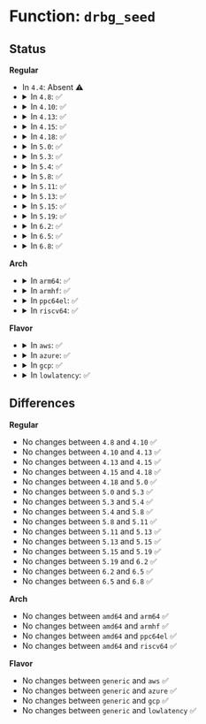 # Function: <code>drbg_seed</code>

## Status
<b>Regular</b>
<ul>
<li>
In <code>4.4</code>: Absent ⚠️
</li>
<li>
<details>
<summary>In <code>4.8</code>: ✅</summary>

```c
int drbg_seed(struct drbg_state *drbg, struct drbg_string *pers, bool reseed);
```

**Collision:** Unique Static

**Inline:** No

**Transformation:** False

**Instances:**

```
In crypto/drbg.c (ffffffff813ebb00)
Location: crypto/drbg.c:1050
Inline: False
Direct callers:
  - crypto/drbg.c:drbg_kcapi_seed
  - crypto/drbg.c:drbg_kcapi_seed
  - crypto/drbg.c:drbg_kcapi_random
```
**Symbols:**

```
ffffffff813ebb00-ffffffff813ebed2: drbg_seed (STB_LOCAL)
```
</details>
</li>
<li>
<details>
<summary>In <code>4.10</code>: ✅</summary>

```c
int drbg_seed(struct drbg_state *drbg, struct drbg_string *pers, bool reseed);
```

**Collision:** Unique Static

**Inline:** No

**Transformation:** False

**Instances:**

```
In crypto/drbg.c (ffffffff81405340)
Location: crypto/drbg.c:1051
Inline: False
Direct callers:
  - crypto/drbg.c:drbg_kcapi_seed
  - crypto/drbg.c:drbg_kcapi_seed
  - crypto/drbg.c:drbg_kcapi_random
```
**Symbols:**

```
ffffffff81405340-ffffffff81405712: drbg_seed (STB_LOCAL)
```
</details>
</li>
<li>
<details>
<summary>In <code>4.13</code>: ✅</summary>

```c
int drbg_seed(struct drbg_state *drbg, struct drbg_string *pers, bool reseed);
```

**Collision:** Unique Static

**Inline:** No

**Transformation:** False

**Instances:**

```
In crypto/drbg.c (ffffffff81412ad0)
Location: crypto/drbg.c:1051
Inline: False
Direct callers:
  - crypto/drbg.c:drbg_kcapi_seed
  - crypto/drbg.c:drbg_kcapi_seed
  - crypto/drbg.c:drbg_kcapi_random
```
**Symbols:**

```
ffffffff81412ad0-ffffffff81412e97: drbg_seed (STB_LOCAL)
```
</details>
</li>
<li>
<details>
<summary>In <code>4.15</code>: ✅</summary>

```c
int drbg_seed(struct drbg_state *drbg, struct drbg_string *pers, bool reseed);
```

**Collision:** Unique Static

**Inline:** No

**Transformation:** False

**Instances:**

```
In crypto/drbg.c (ffffffff8143d260)
Location: crypto/drbg.c:1051
Inline: False
Direct callers:
  - crypto/drbg.c:drbg_kcapi_seed
  - crypto/drbg.c:drbg_kcapi_seed
  - crypto/drbg.c:drbg_kcapi_random
```
**Symbols:**

```
ffffffff8143d260-ffffffff8143d633: drbg_seed (STB_LOCAL)
```
</details>
</li>
<li>
<details>
<summary>In <code>4.18</code>: ✅</summary>

```c
int drbg_seed(struct drbg_state *drbg, struct drbg_string *pers, bool reseed);
```

**Collision:** Unique Static

**Inline:** No

**Transformation:** False

**Instances:**

```
In crypto/drbg.c (ffffffff814700a0)
Location: crypto/drbg.c:1051
Inline: False
Direct callers:
  - crypto/drbg.c:drbg_kcapi_seed
  - crypto/drbg.c:drbg_kcapi_seed
  - crypto/drbg.c:drbg_kcapi_random
```
**Symbols:**

```
ffffffff814700a0-ffffffff81470463: drbg_seed (STB_LOCAL)
```
</details>
</li>
<li>
<details>
<summary>In <code>5.0</code>: ✅</summary>

```c
int drbg_seed(struct drbg_state *drbg, struct drbg_string *pers, bool reseed);
```

**Collision:** Unique Static

**Inline:** No

**Transformation:** False

**Instances:**

```
In crypto/drbg.c (ffffffff8148f170)
Location: crypto/drbg.c:1049
Inline: False
Direct callers:
  - crypto/drbg.c:drbg_kcapi_seed
  - crypto/drbg.c:drbg_kcapi_seed
  - crypto/drbg.c:drbg_kcapi_random
```
**Symbols:**

```
ffffffff8148f170-ffffffff8148f5a0: drbg_seed (STB_LOCAL)
```
</details>
</li>
<li>
<details>
<summary>In <code>5.3</code>: ✅</summary>

```c
int drbg_seed(struct drbg_state *drbg, struct drbg_string *pers, bool reseed);
```

**Collision:** Unique Static

**Inline:** No

**Transformation:** False

**Instances:**

```
In crypto/drbg.c (ffffffff814bcac0)
Location: crypto/drbg.c:1121
Inline: False
Direct callers:
  - crypto/drbg.c:drbg_kcapi_seed
  - crypto/drbg.c:drbg_kcapi_seed
  - crypto/drbg.c:drbg_kcapi_random
```
**Symbols:**

```
ffffffff814bcac0-ffffffff814bcea9: drbg_seed (STB_LOCAL)
```
</details>
</li>
<li>
<details>
<summary>In <code>5.4</code>: ✅</summary>

```c
int drbg_seed(struct drbg_state *drbg, struct drbg_string *pers, bool reseed);
```

**Collision:** Unique Static

**Inline:** No

**Transformation:** False

**Instances:**

```
In crypto/drbg.c (ffffffff814d5750)
Location: crypto/drbg.c:1121
Inline: False
Direct callers:
  - crypto/drbg.c:drbg_kcapi_seed
  - crypto/drbg.c:drbg_kcapi_seed
  - crypto/drbg.c:drbg_kcapi_random
```
**Symbols:**

```
ffffffff814d5750-ffffffff814d5b48: drbg_seed (STB_LOCAL)
```
</details>
</li>
<li>
<details>
<summary>In <code>5.8</code>: ✅</summary>

```c
int drbg_seed(struct drbg_state *drbg, struct drbg_string *pers, bool reseed);
```

**Collision:** Unique Static

**Inline:** No

**Transformation:** False

**Instances:**

```
In crypto/drbg.c (ffffffff81533160)
Location: crypto/drbg.c:1117
Inline: False
Direct callers:
  - crypto/drbg.c:drbg_instantiate
  - crypto/drbg.c:drbg_instantiate
  - crypto/drbg.c:drbg_generate_long
```
**Symbols:**

```
ffffffff81533160-ffffffff8153356d: drbg_seed (STB_LOCAL)
```
</details>
</li>
<li>
<details>
<summary>In <code>5.11</code>: ✅</summary>

```c
int drbg_seed(struct drbg_state *drbg, struct drbg_string *pers, bool reseed);
```

**Collision:** Unique Static

**Inline:** No

**Transformation:** False

**Instances:**

```
In crypto/drbg.c (ffffffff815500b0)
Location: crypto/drbg.c:1117
Inline: False
Direct callers:
  - crypto/drbg.c:drbg_instantiate
  - crypto/drbg.c:drbg_instantiate
  - crypto/drbg.c:drbg_generate_long
```
**Symbols:**

```
ffffffff815500b0-ffffffff815504bd: drbg_seed (STB_LOCAL)
```
</details>
</li>
<li>
<details>
<summary>In <code>5.13</code>: ✅</summary>

```c
int drbg_seed(struct drbg_state *drbg, struct drbg_string *pers, bool reseed);
```

**Collision:** Unique Static

**Inline:** No

**Transformation:** False

**Instances:**

```
In crypto/drbg.c (ffffffff815588b0)
Location: crypto/drbg.c:1118
Inline: False
Direct callers:
  - crypto/drbg.c:drbg_kcapi_seed
  - crypto/drbg.c:drbg_kcapi_seed
  - crypto/drbg.c:drbg_generate_long
```
**Symbols:**

```
ffffffff815588b0-ffffffff81558c98: drbg_seed (STB_LOCAL)
```
</details>
</li>
<li>
<details>
<summary>In <code>5.15</code>: ✅</summary>

```c
int drbg_seed(struct drbg_state *drbg, struct drbg_string *pers, bool reseed);
```

**Collision:** Unique Static

**Inline:** No

**Transformation:** False

**Instances:**

```
In crypto/drbg.c (ffffffff815b9b60)
Location: crypto/drbg.c:1118
Inline: False
Direct callers:
  - crypto/drbg.c:drbg_kcapi_seed
  - crypto/drbg.c:drbg_kcapi_seed
  - crypto/drbg.c:drbg_generate_long
```
**Symbols:**

```
ffffffff815b9b60-ffffffff815b9f48: drbg_seed (STB_LOCAL)
```
</details>
</li>
<li>
<details>
<summary>In <code>5.19</code>: ✅</summary>

```c
int drbg_seed(struct drbg_state *drbg, struct drbg_string *pers, bool reseed);
```

**Collision:** Unique Static

**Inline:** No

**Transformation:** False

**Instances:**

```
In crypto/drbg.c (ffffffff81663650)
Location: crypto/drbg.c:1148
Inline: False
Direct callers:
  - crypto/drbg.c:drbg_kcapi_seed
  - crypto/drbg.c:drbg_kcapi_seed
  - crypto/drbg.c:drbg_generate
```
**Symbols:**

```
ffffffff81663650-ffffffff81663ae8: drbg_seed (STB_LOCAL)
```
</details>
</li>
<li>
<details>
<summary>In <code>6.2</code>: ✅</summary>

```c
int drbg_seed(struct drbg_state *drbg, struct drbg_string *pers, bool reseed);
```

**Collision:** Unique Static

**Inline:** No

**Transformation:** False

**Instances:**

```
In crypto/drbg.c (ffffffff8171d950)
Location: crypto/drbg.c:1148
Inline: False
Direct callers:
  - crypto/drbg.c:drbg_kcapi_seed
  - crypto/drbg.c:drbg_kcapi_seed
  - crypto/drbg.c:drbg_generate
```
**Symbols:**

```
ffffffff8171d950-ffffffff8171dde8: drbg_seed (STB_LOCAL)
```
</details>
</li>
<li>
<details>
<summary>In <code>6.5</code>: ✅</summary>

```c
int drbg_seed(struct drbg_state *drbg, struct drbg_string *pers, bool reseed);
```

**Collision:** Unique Static

**Inline:** No

**Transformation:** False

**Instances:**

```
In crypto/drbg.c (ffffffff81759260)
Location: crypto/drbg.c:1148
Inline: False
Direct callers:
  - crypto/drbg.c:drbg_kcapi_seed
  - crypto/drbg.c:drbg_kcapi_seed
  - crypto/drbg.c:drbg_generate
```
**Symbols:**

```
ffffffff81759260-ffffffff817596e5: drbg_seed (STB_LOCAL)
```
</details>
</li>
<li>
<details>
<summary>In <code>6.8</code>: ✅</summary>

```c
int drbg_seed(struct drbg_state *drbg, struct drbg_string *pers, bool reseed);
```

**Collision:** Unique Static

**Inline:** No

**Transformation:** False

**Instances:**

```
In crypto/drbg.c (ffffffff8179b160)
Location: crypto/drbg.c:1132
Inline: False
Direct callers:
  - crypto/drbg.c:drbg_kcapi_seed
  - crypto/drbg.c:drbg_kcapi_seed
  - crypto/drbg.c:drbg_generate
```
**Symbols:**

```
ffffffff8179b160-ffffffff8179b5e5: drbg_seed (STB_LOCAL)
```
</details>
</li>
</ul>
<b>Arch</b>
<ul>
<li>
<details>
<summary>In <code>arm64</code>: ✅</summary>

```c
int drbg_seed(struct drbg_state *drbg, struct drbg_string *pers, bool reseed);
```

**Collision:** Unique Static

**Inline:** No

**Transformation:** False

**Instances:**

```
In crypto/drbg.c (ffff8000105d1018)
Location: crypto/drbg.c:1121
Inline: False
Direct callers:
  - crypto/drbg.c:drbg_kcapi_seed
  - crypto/drbg.c:drbg_kcapi_seed
  - crypto/drbg.c:drbg_kcapi_random
```
**Symbols:**

```
ffff8000105d1018-ffff8000105d1288: drbg_seed (STB_LOCAL)
```
</details>
</li>
<li>
<details>
<summary>In <code>armhf</code>: ✅</summary>

```c
int drbg_seed(struct drbg_state *drbg, struct drbg_string *pers, bool reseed);
```

**Collision:** Unique Static

**Inline:** No

**Transformation:** False

**Instances:**

```
In crypto/drbg.c (c077f094)
Location: crypto/drbg.c:1121
Inline: False
Direct callers:
  - crypto/drbg.c:drbg_kcapi_seed
  - crypto/drbg.c:drbg_kcapi_seed
  - crypto/drbg.c:drbg_kcapi_random
```
**Symbols:**

```
c077f094-c077f308: drbg_seed (STB_LOCAL)
```
</details>
</li>
<li>
<details>
<summary>In <code>ppc64el</code>: ✅</summary>

```c
int drbg_seed(struct drbg_state *drbg, struct drbg_string *pers, bool reseed);
```

**Collision:** Unique Static

**Inline:** No

**Transformation:** False

**Instances:**

```
In crypto/drbg.c (c00000000075e320)
Location: crypto/drbg.c:1121
Inline: False
Direct callers:
  - crypto/drbg.c:drbg_kcapi_seed
  - crypto/drbg.c:drbg_kcapi_seed
  - crypto/drbg.c:drbg_kcapi_random
```
**Symbols:**

```
c00000000075e320-c00000000075e674: drbg_seed (STB_LOCAL)
```
</details>
</li>
<li>
<details>
<summary>In <code>riscv64</code>: ✅</summary>

```c
int drbg_seed(struct drbg_state *drbg, struct drbg_string *pers, bool reseed);
```

**Collision:** Unique Static

**Inline:** No

**Transformation:** False

**Instances:**

```
In crypto/drbg.c (ffffffe000415e2c)
Location: crypto/drbg.c:1121
Inline: False
Direct callers:
  - crypto/drbg.c:drbg_kcapi_seed
  - crypto/drbg.c:drbg_kcapi_seed
  - crypto/drbg.c:drbg_kcapi_random
```
**Symbols:**

```
ffffffe000415e2c-ffffffe000416038: drbg_seed (STB_LOCAL)
```
</details>
</li>
</ul>
<b>Flavor</b>
<ul>
<li>
<details>
<summary>In <code>aws</code>: ✅</summary>

```c
int drbg_seed(struct drbg_state *drbg, struct drbg_string *pers, bool reseed);
```

**Collision:** Unique Static

**Inline:** No

**Transformation:** False

**Instances:**

```
In crypto/drbg.c (ffffffff814cdd30)
Location: crypto/drbg.c:1121
Inline: False
Direct callers:
  - crypto/drbg.c:drbg_kcapi_seed
  - crypto/drbg.c:drbg_kcapi_seed
  - crypto/drbg.c:drbg_kcapi_random
```
**Symbols:**

```
ffffffff814cdd30-ffffffff814ce128: drbg_seed (STB_LOCAL)
```
</details>
</li>
<li>
<details>
<summary>In <code>azure</code>: ✅</summary>

```c
int drbg_seed(struct drbg_state *drbg, struct drbg_string *pers, bool reseed);
```

**Collision:** Unique Static

**Inline:** No

**Transformation:** False

**Instances:**

```
In crypto/drbg.c (ffffffff814be750)
Location: crypto/drbg.c:1121
Inline: False
Direct callers:
  - crypto/drbg.c:drbg_kcapi_seed
  - crypto/drbg.c:drbg_kcapi_seed
  - crypto/drbg.c:drbg_kcapi_random
```
**Symbols:**

```
ffffffff814be750-ffffffff814beb48: drbg_seed (STB_LOCAL)
```
</details>
</li>
<li>
<details>
<summary>In <code>gcp</code>: ✅</summary>

```c
int drbg_seed(struct drbg_state *drbg, struct drbg_string *pers, bool reseed);
```

**Collision:** Unique Static

**Inline:** No

**Transformation:** False

**Instances:**

```
In crypto/drbg.c (ffffffff814c9dc0)
Location: crypto/drbg.c:1121
Inline: False
Direct callers:
  - crypto/drbg.c:drbg_kcapi_seed
  - crypto/drbg.c:drbg_kcapi_seed
  - crypto/drbg.c:drbg_kcapi_random
```
**Symbols:**

```
ffffffff814c9dc0-ffffffff814ca1b8: drbg_seed (STB_LOCAL)
```
</details>
</li>
<li>
<details>
<summary>In <code>lowlatency</code>: ✅</summary>

```c
int drbg_seed(struct drbg_state *drbg, struct drbg_string *pers, bool reseed);
```

**Collision:** Unique Static

**Inline:** No

**Transformation:** False

**Instances:**

```
In crypto/drbg.c (ffffffff814e2890)
Location: crypto/drbg.c:1121
Inline: False
Direct callers:
  - crypto/drbg.c:drbg_kcapi_seed
  - crypto/drbg.c:drbg_kcapi_seed
  - crypto/drbg.c:drbg_kcapi_random
```
**Symbols:**

```
ffffffff814e2890-ffffffff814e2c88: drbg_seed (STB_LOCAL)
```
</details>
</li>
</ul>

## Differences
<b>Regular</b>
<ul>
<li>
No changes between <code>4.8</code> and <code>4.10</code> ✅
</li>
<li>
No changes between <code>4.10</code> and <code>4.13</code> ✅
</li>
<li>
No changes between <code>4.13</code> and <code>4.15</code> ✅
</li>
<li>
No changes between <code>4.15</code> and <code>4.18</code> ✅
</li>
<li>
No changes between <code>4.18</code> and <code>5.0</code> ✅
</li>
<li>
No changes between <code>5.0</code> and <code>5.3</code> ✅
</li>
<li>
No changes between <code>5.3</code> and <code>5.4</code> ✅
</li>
<li>
No changes between <code>5.4</code> and <code>5.8</code> ✅
</li>
<li>
No changes between <code>5.8</code> and <code>5.11</code> ✅
</li>
<li>
No changes between <code>5.11</code> and <code>5.13</code> ✅
</li>
<li>
No changes between <code>5.13</code> and <code>5.15</code> ✅
</li>
<li>
No changes between <code>5.15</code> and <code>5.19</code> ✅
</li>
<li>
No changes between <code>5.19</code> and <code>6.2</code> ✅
</li>
<li>
No changes between <code>6.2</code> and <code>6.5</code> ✅
</li>
<li>
No changes between <code>6.5</code> and <code>6.8</code> ✅
</li>
</ul>
<b>Arch</b>
<ul>
<li>
No changes between <code>amd64</code> and <code>arm64</code> ✅
</li>
<li>
No changes between <code>amd64</code> and <code>armhf</code> ✅
</li>
<li>
No changes between <code>amd64</code> and <code>ppc64el</code> ✅
</li>
<li>
No changes between <code>amd64</code> and <code>riscv64</code> ✅
</li>
</ul>
<b>Flavor</b>
<ul>
<li>
No changes between <code>generic</code> and <code>aws</code> ✅
</li>
<li>
No changes between <code>generic</code> and <code>azure</code> ✅
</li>
<li>
No changes between <code>generic</code> and <code>gcp</code> ✅
</li>
<li>
No changes between <code>generic</code> and <code>lowlatency</code> ✅
</li>
</ul>
